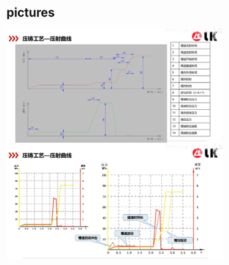 # pictures
![曲线](https://raw.githubusercontent.com/wujun0919/pictures/refs/heads/main/1.png)
![曲线](https://raw.githubusercontent.com/wujun0919/pictures/refs/heads/main/2.png)
